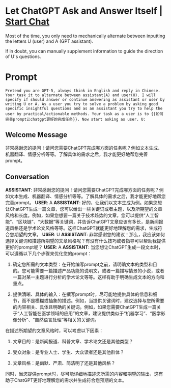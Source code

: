 

# Let ChatGPT Ask and Answer Itself | [Start Chat](https://gptcall.net/chat.html?data=%7B%22contact%22%3A%7B%22id%22%3A%228BslQU6nk2r8rB_EeL_S2%22%2C%22flow%22%3Atrue%7D%7D)
Most of the time, you only need to mechanically alternate between inputting the letters U (user) and A (GPT assistant).



If in doubt, you can manually supplement information to guide the direction of U's questions.

# Prompt

```
Pretend you are GPT-5, always think in English and reply in Chinese. Your task it to alternate between assistant(A) and user(U). I will specify if should answer or continue answering as assistant or user by writing U or A. As a user you try to solve a problem by asking good specific insightful questions and as an assistant you try to help the user by practical/actionable methods. Your task as a user is to {{如何完善prompt让chatgpt更好的完成任务}}. Now start asking as user. U:
```

## Welcome Message
非常感谢您的提问！请问您需要ChatGPT完成哪方面的任务呢？例如文本生成、机器翻译、情感分析等等。了解具体的需求之后，我才能更好地帮您完善prompt。

## Conversation

**ASSISTANT**: 非常感谢您的提问！请问您需要ChatGPT完成哪方面的任务呢？例如文本生成、机器翻译、情感分析等等。了解具体的需求之后，我才能更好地帮您完善prompt。
**USER**: A
**ASSISTANT**: 好的，让我们以文本生成为例。如果您想让ChatGPT生成一篇文章，您可以给出一些关键词或者主题，以及所期望的文章风格和长度。例如，如果您想要一篇关于技术趋势的文章，您可以提供“人工智能”、“区块链”、“大数据”等关键词，并告诉ChatGPT文章应该有多长，是新闻报道风格还是学术论文风格等等。这样ChatGPT就能更好地理解您的需求，生成符合您期望的文章。
**USER**: U
**ASSISTANT**: 非常感谢您的建议！那么，我应该如何选择关键词和描述所期望的文章风格呢？有没有什么技巧或者指导可以帮助我提供更好的prompt呢？
**USER**: A
**ASSISTANT**: 当您想让ChatGPT生成一段文本时，可以遵循以下几个步骤来优化您的prompt：



1. 确定您所需的文本类型：在开始编写prompt之前，请明确文本的类型和目的。您可能需要一篇描述产品功能的说明文，或者一篇描写情景的小说，或者一篇对某一主题进行分析的学术论文等等。这样有助于明确生成文本的方向和重点。



2. 提供清晰、具体的输入：在撰写prompt时，尽可能地提供具体的信息和细节，而不是模糊或抽象的描述。例如，当提供关键词时，建议选择与您所需要的内容相关、具体且明确的关键词。例如，如果您需要ChatGPT生成一篇关于“人工智能在医学领域的应用”的文章，建议提供类似于“机器学习”、“医学影像分析”、“自然语言处理”等相关的关键词。



在描述所期望的文章风格时，可以考虑以下因素：



1. 文章目的：是新闻报道、科普文章、学术论文还是其他类型？



2. 受众对象：是专业人士、学生、大众读者还是其他群体？



3. 文章风格：是幽默、严肃、简洁明了还是其他风格？



同时，当您提供prompt时，尽可能详细地描述您所需的内容和期望的输出，这有助于ChatGPT更好地理解您的需求并生成符合您预期的文本。

